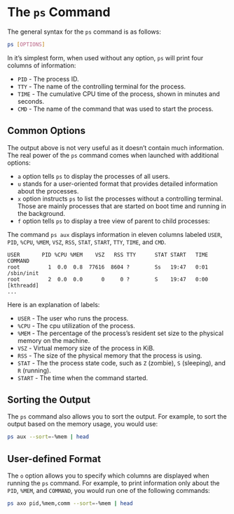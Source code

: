 # The `ps` Command
The general syntax for the `ps` command is as follows:
```sh
ps [OPTIONS]
```
In it’s simplest form, when used without any option, `ps` will print four columns of information:
-   `PID` - The process ID.
-   `TTY` - The name of the controlling terminal for the process.
-   `TIME` - The cumulative CPU time of the process, shown in minutes and seconds.
-  `CMD` - The name of the command that was used to start the process.

## Common Options
The output above is not very useful as it doesn’t contain much information. The real power of the `ps` command comes when launched with additional options:

- `a` option tells `ps` to display the processes of all users.
- `u` stands for a user-oriented format that provides detailed information about the processes.
- `x` option instructs `ps` to list the processes without a controlling terminal. Those are mainly processes that are started on boot time and running in the background.
- `f` option tells `ps` to display a tree view of parent to child processes:

The command `ps aux` displays information in eleven columns labeled `USER`, `PID`, `%CPU`, `%MEM`, `VSZ`, `RSS`, `STAT`, `START`, `TTY`, `TIME`, and `CMD`.

```output
USER       PID %CPU %MEM    VSZ   RSS TTY      STAT START   TIME COMMAND
root         1  0.0  0.8  77616  8604 ?        Ss   19:47   0:01 /sbin/init
root         2  0.0  0.0      0     0 ?        S    19:47   0:00 [kthreadd]
...
```

Here is an explanation of labels:
-   `USER` - The user who runs the process.
-   `%CPU` - The cpu utilization of the process.
-   `%MEM` - The percentage of the process’s resident set size to the physical memory on the machine.
-   `VSZ` - Virtual memory size of the process in KiB.
-   `RSS` - The size of the physical memory that the process is using.
-   `STAT` - The the process state code, such as `Z` (zombie), `S` (sleeping), and `R` (running).
-   `START` - The time when the command started.

## Sorting the Output

The `ps` command also allows you to sort the output. For example, to sort the output based on the memory usage, you would use:
```sh
ps aux --sort=-%mem | head
```
## User-defined Format
The `o` option allows you to specify which columns are displayed when running the `ps` command. For example, to print information only about the `PID`, `%MEM`, and `COMMAND`, you would run one of the following commands:
```sh
ps axo pid,%mem,comm --sort=-%mem | head
```
